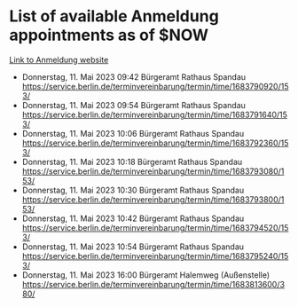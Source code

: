 # List of available Anmeldung appointments as of $NOW
[Link to Anmeldung website](https://service.berlin.de/terminvereinbarung/termin/tag.php?termin=1&anliegen[]=120686&dienstleisterlist=122210,122217,327316,122219,327312,122227,327314,122231,327346,122243,327348,122254,122252,329742,122260,329745,122262,329748,122271,327278,122273,327274,122277,327276,330436,122280,327294,122282,327290,122284,327292,122291,327270,122285,327266,122286,327264,122296,327268,150230,329760,122297,327286,122294,327284,122312,329763,122314,329775,122304,327330,122311,327334,122309,327332,317869,122281,327352,122279,329772,122283,122276,327324,122274,327326,122267,329766,122246,327318,122251,327320,122257,327322,122208,327298,122226,327300&herkunft=http%3A%2F%2Fservice.berlin.de%2Fdienstleistung%2F120686%2F)
- Donnerstag, 11. Mai 2023 09:42 Bürgeramt Rathaus Spandau https://service.berlin.de/terminvereinbarung/termin/time/1683790920/153/
- Donnerstag, 11. Mai 2023 09:54 Bürgeramt Rathaus Spandau https://service.berlin.de/terminvereinbarung/termin/time/1683791640/153/
- Donnerstag, 11. Mai 2023 10:06 Bürgeramt Rathaus Spandau https://service.berlin.de/terminvereinbarung/termin/time/1683792360/153/
- Donnerstag, 11. Mai 2023 10:18 Bürgeramt Rathaus Spandau https://service.berlin.de/terminvereinbarung/termin/time/1683793080/153/
- Donnerstag, 11. Mai 2023 10:30 Bürgeramt Rathaus Spandau https://service.berlin.de/terminvereinbarung/termin/time/1683793800/153/
- Donnerstag, 11. Mai 2023 10:42 Bürgeramt Rathaus Spandau https://service.berlin.de/terminvereinbarung/termin/time/1683794520/153/
- Donnerstag, 11. Mai 2023 10:54 Bürgeramt Rathaus Spandau https://service.berlin.de/terminvereinbarung/termin/time/1683795240/153/
- Donnerstag, 11. Mai 2023 16:00 Bürgeramt Halemweg (Außenstelle) https://service.berlin.de/terminvereinbarung/termin/time/1683813600/380/
